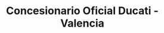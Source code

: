 ---
title: "Concesionario Oficial Ducati - Valencia"
url: /valencia/concesionario-oficial-ducati-valencia/
shop: motocicleta
---